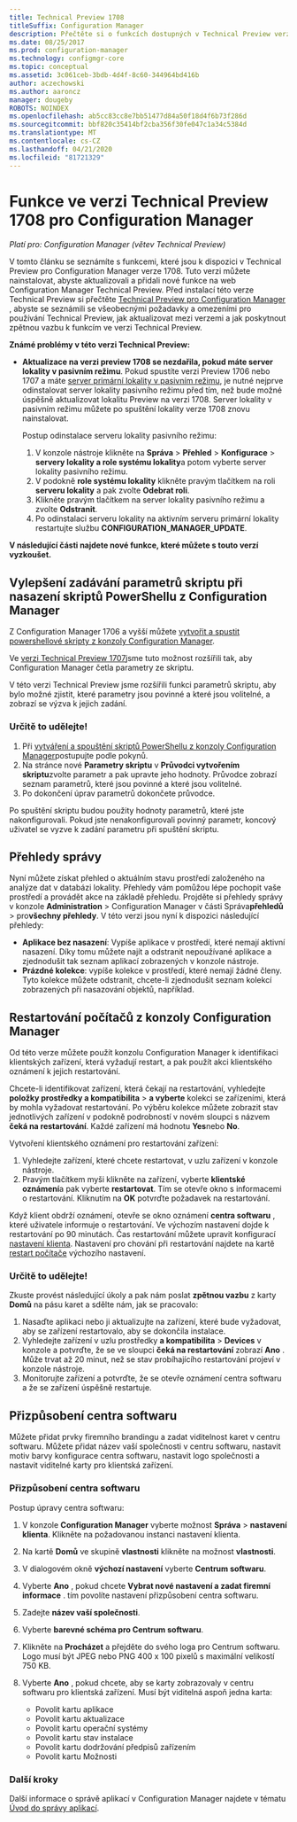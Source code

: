 ```yaml
---
title: Technical Preview 1708
titleSuffix: Configuration Manager
description: Přečtěte si o funkcích dostupných v Technical Preview verze 1708 pro Configuration Manager.
ms.date: 08/25/2017
ms.prod: configuration-manager
ms.technology: configmgr-core
ms.topic: conceptual
ms.assetid: 3c061ceb-3bdb-4d4f-8c60-344964bd416b
author: aczechowski
ms.author: aaroncz
manager: dougeby
ROBOTS: NOINDEX
ms.openlocfilehash: ab5cc83cc8e7bb51477d84a50f18d4f6b73f286d
ms.sourcegitcommit: bbf820c35414bf2cba356f30fe047c1a34c5384d
ms.translationtype: MT
ms.contentlocale: cs-CZ
ms.lasthandoff: 04/21/2020
ms.locfileid: "81721329"
---
```

# <a name="capabilities-in-technical-preview-1708-for-configuration-manager"></a>Funkce ve verzi Technical Preview 1708 pro Configuration Manager

*Platí pro: Configuration Manager (větev Technical Preview)*

V tomto článku se seznámíte s funkcemi, které jsou k dispozici v Technical Preview pro Configuration Manager verze 1708. Tuto verzi můžete nainstalovat, abyste aktualizovali a přidali nové funkce na web Configuration Manager Technical Preview. Před instalací této verze Technical Preview si přečtěte [Technical Preview pro Configuration Manager](../../core/get-started/technical-preview.md) , abyste se seznámili se všeobecnými požadavky a omezeními pro používání Technical Preview, jak aktualizovat mezi verzemi a jak poskytnout zpětnou vazbu k funkcím ve verzi Technical Preview.     


<!--  Known Issues Template   
**Known Issues in this Technical Preview:**
-   **Issue Name**. Details
    Workaround details.
-->
**Známé problémy v této verzi Technical Preview:**
- **Aktualizace na verzi preview 1708 se nezdařila, pokud máte server lokality v pasivním režimu**. Pokud spustíte verzi Preview 1706 nebo 1707 a máte [server primární lokality v pasivním režimu](capabilities-in-technical-preview-1706.md#site-server-role-high-availability), je nutné nejprve odinstalovat server lokality pasivního režimu před tím, než bude možné úspěšně aktualizovat lokalitu Preview na verzi 1708. Server lokality v pasivním režimu můžete po spuštění lokality verze 1708 znovu nainstalovat.

  Postup odinstalace serveru lokality pasivního režimu:
  1. V konzole nástroje klikněte na **Správa** > **Přehled** > **Konfigurace** > **servery lokality a role systému lokality**a potom vyberte server lokality pasivního režimu.
  2. V podokně **role systému lokality** klikněte pravým tlačítkem na roli **serveru lokality** a pak zvolte **Odebrat roli**.
  3. Klikněte pravým tlačítkem na server lokality pasivního režimu a zvolte **Odstranit**.
  4. Po odinstalaci serveru lokality na aktivním serveru primární lokality restartujte službu **CONFIGURATION_MANAGER_UPDATE**.




**V následující části najdete nové funkce, které můžete s touto verzí vyzkoušet.**  

<!--  Rough Section Template
##  FEATURE

### Procedure 1
### Try it out!  
 Try to complete the following tasks and then send us **Feedback** from the **Home** tab of the Ribbon to let us know how it worked:
 -  Task 1
 -  Task 2              
-->

## <a name="improvements-for-specifying-script-parameters-when-you-deploy-powershell-scripts-from-configuration-manager"></a>Vylepšení zadávání parametrů skriptu při nasazení skriptů PowerShellu z Configuration Manager
<!-- 1236459 -->

Z Configuration Manager 1706 a vyšší můžete [vytvořit a spustit powershellové skripty z konzoly Configuration Manager](../../apps/deploy-use/create-deploy-scripts.md).

Ve [verzi Technical Preview 1707](capabilities-in-technical-preview-1707.md#add-parameters-when-you-deploy-powershell-scripts-from-configuration-manager)jsme tuto možnost rozšířili tak, aby Configuration Manager četla parametry ze skriptu.

V této verzi Technical Preview jsme rozšířili funkci parametrů skriptu, aby bylo možné zjistit, které parametry jsou povinné a které jsou volitelné, a zobrazí se výzva k jejich zadání.

### <a name="try-it-out"></a>Určitě to udělejte!

1. Při [vytváření a spouštění skriptů PowerShellu z konzoly Configuration Manager](../../apps/deploy-use/create-deploy-scripts.md)postupujte podle pokynů.
2. Na stránce nové **Parametry skriptu** v **Průvodci vytvořením skriptu**zvolte parametr a pak upravte jeho hodnoty.
Průvodce zobrazí seznam parametrů, které jsou povinné a které jsou volitelné.
4. Po dokončení úprav parametrů dokončete průvodce.

Po spuštění skriptu budou použity hodnoty parametrů, které jste nakonfigurovali. Pokud jste nenakonfigurovali povinný parametr, koncový uživatel se vyzve k zadání parametru při spuštění skriptu.

## <a name="management-insights"></a>Přehledy správy
<!-- 1353967 -->
Nyní můžete získat přehled o aktuálním stavu prostředí založeného na analýze dat v databázi lokality. Přehledy vám pomůžou lépe pochopit vaše prostředí a provádět akce na základě přehledu. Projděte si přehledy správy v konzole **Administration** > Configuration Manager v části Správa**přehledů** > pro**všechny přehledy**. V této verzi jsou nyní k dispozici následující přehledy:

- **Aplikace bez nasazení**: Vypíše aplikace v prostředí, které nemají aktivní nasazení. Díky tomu můžete najít a odstranit nepoužívané aplikace a zjednodušit tak seznam aplikací zobrazených v konzole nástroje.
- **Prázdné kolekce**: vypíše kolekce v prostředí, které nemají žádné členy. Tyto kolekce můžete odstranit, chcete-li zjednodušit seznam kolekcí zobrazených při nasazování objektů, například.


## <a name="restart-computers-from-the-configuration-manager-console"></a>Restartování počítačů z konzoly Configuration Manager   
<!-- 1356283 -->
Od této verze můžete použít konzolu Configuration Manager k identifikaci klientských zařízení, která vyžadují restart, a pak použít akci klientského oznámení k jejich restartování.

Chcete-li identifikovat zařízení, která čekají na restartování, vyhledejte **položky prostředky a kompatibilita** > **a vyberte** kolekci se zařízeními, která by mohla vyžadovat restartování. Po výběru kolekce můžete zobrazit stav jednotlivých zařízení v podokně podrobností v novém sloupci s názvem **čeká na restartování**. Každé zařízení má hodnotu **Yes**nebo **No**.

Vytvoření klientského oznámení pro restartování zařízení:
1. Vyhledejte zařízení, které chcete restartovat, v uzlu zařízení v konzole nástroje.
2. Pravým tlačítkem myši klikněte na zařízení, vyberte **klientské oznámení**a pak vyberte **restartovat**. Tím se otevře okno s informacemi o restartování. Kliknutím na **OK** potvrďte požadavek na restartování.

Když klient obdrží oznámení, otevře se okno oznámení **centra softwaru** , které uživatele informuje o restartování. Ve výchozím nastavení dojde k restartování po 90 minutách. Čas restartování můžete upravit konfigurací [nastavení klienta](../clients/deploy/configure-client-settings.md). Nastavení pro chování při restartování najdete na kartě [restart počítače](../clients/deploy/about-client-settings.md#computer-restart) výchozího nastavení.


### <a name="try-it-out"></a>Určitě to udělejte!
Zkuste provést následující úkoly a pak nám poslat **zpětnou vazbu** z karty **Domů** na pásu karet a sdělte nám, jak se pracovalo:
1. Nasaďte aplikaci nebo ji aktualizujte na zařízení, které bude vyžadovat, aby se zařízení restartovalo, aby se dokončila instalace.
2. Vyhledejte zařízení v uzlu prostředky **a kompatibilita** > **Devices** v konzole a potvrďte, že se ve sloupci **čeká na restartování** zobrazí **Ano** . Může trvat až 20 minut, než se stav probíhajícího restartování projeví v konzole nástroje.
3. Monitorujte zařízení a potvrďte, že se otevře oznámení centra softwaru a že se zařízení úspěšně restartuje.


## <a name="software-center-customization"></a>Přizpůsobení centra softwaru
<!-- 1351224 -->
Můžete přidat prvky firemního brandingu a zadat viditelnost karet v centru softwaru. Můžete přidat název vaší společnosti v centru softwaru, nastavit motiv barvy konfigurace centra softwaru, nastavit logo společnosti a nastavit viditelné karty pro klientská zařízení.

### <a name="customize-software-center"></a>Přizpůsobení centra softwaru

Postup úpravy centra softwaru:

1. V konzole **Configuration Manager** vyberte možnost **Správa** > **nastavení klienta**. Klikněte na požadovanou instanci nastavení klienta.
2. Na kartě **Domů** ve skupině **vlastnosti** klikněte na možnost **vlastnosti**.
3. V dialogovém okně **výchozí nastavení** vyberte **Centrum softwaru**.
4. Vyberte **Ano** , pokud chcete **Vybrat nové nastavení a zadat firemní informace** . tím povolíte nastavení přizpůsobení centra softwaru.
5. Zadejte **název vaší společnosti**.
6. Vyberte **barevné schéma pro Centrum softwaru**.
7. Klikněte na **Procházet** a přejděte do svého loga pro Centrum softwaru. Logo musí být JPEG nebo PNG 400 x 100 pixelů s maximální velikostí 750 KB.
8. Vyberte **Ano** , pokud chcete, aby se karty zobrazovaly v centru softwaru pro klientská zařízení. Musí být viditelná aspoň jedna karta:

    -  Povolit kartu aplikace
    -  Povolit kartu aktualizace
    -  Povolit kartu operační systémy
    -  Povolit kartu stav instalace
    -  Povolit kartu dodržování předpisů zařízením
    -  Povolit kartu Možnosti

### <a name="next-steps"></a>Další kroky

Další informace o správě aplikací v Configuration Manager najdete v tématu [Úvod do správy aplikací](../../apps/understand/introduction-to-application-management.md).
